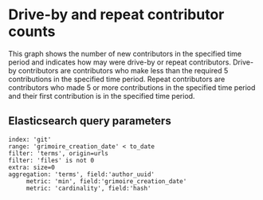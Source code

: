 # Drive-by and repeat contributor counts

This graph shows the number of new contributors in the specified time period and indicates how may were drive-by or repeat contributors. Drive-by contributors are contributors who make less than the required 5 contributions in the specified time period. Repeat contributors are contributors who made 5 or more contributions in the specified time period and their first contribution is in the specified time period.

## Elasticsearch query parameters
```
index: 'git'
range: 'grimoire_creation_date' < to_date
filter: 'terms', origin=urls
filter: 'files' is not 0
extra: size=0
aggregation: 'terms', field:'author_uuid'
     metric: 'min', field:'grimoire_creation_date'
     metric: 'cardinality', field:'hash'
```
